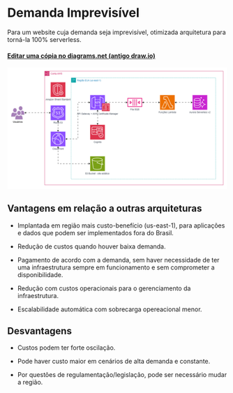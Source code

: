 # Demanda Imprevisível

Para um website cuja demanda seja imprevisível, otimizada arquitetura para torná-la 100% serverless.

#### [Editar uma cópia no diagrams.net (antigo draw.io)](https://viewer.diagrams.net/?tags=%7B%7D&lightbox=1&highlight=0000ff&edit=_blank&layers=1&nav=1&title=diagrama-demanda-imprevisivel.drawio#R%3Cmxfile%3E%3Cdiagram%20name%3D%22P%C3%A1gina-1%22%20id%3D%22BBM7HmE_G74GKGTS61Dw%22%3E7Ztbc9o4FMc%2FDTO7D2Qs34BHYyDtNtllQztJ9yUjbGHUCouV5QD59Cv5ArblQtImwWxIMol1JEvW0f93dMFpGe5ifcngcn5NfURauuavW8agpettYNi2%2BCtNm9TU1TNDwLCfmrSdYYIfUWoEuTXGPooyW2rilBKOl2WjR8MQebxkg4zRVbnYjBK%2FZFjCAJUeQxomHiRIKXaLfT7Pe9HZ2T8gHMzzloHdS3MWMC%2BcVRzNoU9XBZMxbBkuo5SnV4u1i4j0Xtkvox%2Fkbh%2BMoZA%2F5QY6G19%2FvuWT8T3%2B1ybX7X8uP1vtrBsPkMRZh10acihMzu0ke26%2ByZ2xpDjkiUOtvvgR7blayxI5rkxd6FbFUE13ygagpmQdZUM13SkbQLV6UGkfVB%2BwYFBSpeq1Svta4QHFj9GnMSc4RO5WepowBgz6WAyJSwllwhbSUHivP%2BcLIlJAXK7mmKPJEnrSqyvBjbDNhNcz8QM9T2eOl7V6clREWyxLJyOB2PABpQOSliEELiM83d7FkBezCD%2BgGxSllUurEOJSXi%2FWgYT2Aq4i8yJgNF4mj%2F9RtFWbew89j8ZSbP2IM%2Fod5V1s6YY70HXblA%2BOCal0%2FQExjgVRDsGBrJlT2RDMUgTNkhqFP3AYXCWpgaFlPqhrwofRHPlZZ1QKMjBkq2hdMGVUXCK6QJxtRJEs19CtDNFNDnE3Ta8KxGuZbV6g3dbMLNJkUSbYVr4DUVxkLD6DS2AoYN6gALdco%2BUYVGQMvzji929x1EYw4m3w%2BxnWRsIKjgUrE3KReSqrmuaYjl1h1UczGBP%2BcrgCszPsO0VcQdqddBJ8KXaNHiizaxlSSRV6bcNS6bWMTl70V%2Fh9HI4vb8GHLrGmenDXpv2b8ce2peB7BRdTHyqURt8R9%2BbFqF5FthbbOnRr8VURLhVLoKppoWqss3VUI1CL5RyqxjpbXdCp3g1q7gaVu3%2BMfEWm4nskx7UEg7APBx2gaXX4zJKv6jyUU3MFp4iMaYR5Qt9gSjmni4NYeUhGiHLoORRmYLRMuzXDa%2Fkc9bGCoYjGzENppBBRJqqLGSRVZx2T%2B%2BenZ8yyZVB7oIbTTs0km9tenFFbYdSJGWVy8TtBTPSMoCiSBfQztSdCrdvTrXSeeRfUwlSvr0itBeyGUdtTqJ2IXmn92BNMiou2JFWs2cQfFPFkwQzEEIo1sw0XcvDCabTcuuzMdOOZ7jgOAPa7YToyXpNnoJVnYRPYxwYamArRCpvphucXnbI9JITTvF7tWc6qDX5A2244iu7qWq%2B2t1CPBpzxR2G4hBytoHz%2Blt7PT%2FA0V6p9JvSehMRrGMJAyPsc%2FE4j%2BHVdczQavZvgB5f4PshkvD1kkA3XHxfsjyeHg%2BKxQt4TIt4ZyGYCORgYpum%2BGyC93exxv0jnjvv6Bcqvspjl2np5fWIqE64J6ubbnfXlFyjqYZ5LgxBzeqb2TG0jqc3k%2BYYbCd3sveFG4tPUMvvXf%2BDr8K9vHy7%2F7j58epznZ%2B4FHJEfoNzHlPE5DWgIyXBn7Yt9Rehvh31X5orKAU0G7hvifJONHIwTrxaGFa0xvytcf5VVCU%2BkqcE6qzlJbAqJMWJYdHv7ga4YH7a5KyYKNcnkrqoktSmmqpVFHDLuyLcfpBgJjCLs5eYRJltJErpyQryAmbrB8wWTqvHwZkW0HKB9M0U2eHLE9sqPISIe96H8dsaLS8k%2BS6l5UrKeKCW7UVLqHFNKO%2Fl8LeQ8Q0pkmgx8Pt01SxBPjS3gaMFlfEsfTTZ5HIaLL6M%2F%2B3ii3S1qzm9aup189D4VF4G8%2BBLF6ck1wzTKc0Vj2wJPWHkWXjhQPnkvLXYKuikvj7K3IUhlEbRd3fzkKql2IacsnarLHzoT2xB0EUeIRelvdZnn2F2t361V2vPfLNA65a2Ioal7kY5Ws77RXmsfoujmRrhSnupZxhP0cN6JNGEn8s4O9JhU6L1Vf2TwE2%2FqdatMam%2B256hlUn1%2F1lnAR%2BEHXZvMMSK%2BvOAw9CHzz4yeCKPv7LQgSoX6OoSCTue4hHbVwztCY3%2FEhEfPRJ4Ike9s1vSkQmeJQl%2BHStPoHfesDhxlV9zYg5HcHYUd776t4%2BEdb6OOQNRPN0%2FpCGQrmp1OvpZk0iDR7BPDQdF0GyUadUt7kqI5gUizTwwHRdNrlGjMY4rm%2F3tu%2F9KiMd5INCK5%2B%2F%2FaJK%2Fwb8rG8D8%3D%3C%2Fdiagram%3E%3C%2Fmxfile%3E)

![exemplo-demanda-imprevisivel](./exemplo-demanda-imprevisivel.png)

## Vantagens em relação a outras arquiteturas

* Implantada em região mais custo-benefício (us-east-1), para aplicações e dados que podem ser implementados fora do Brasil.

* Redução de custos quando houver baixa demanda.

* Pagamento de acordo com a demanda, sem haver necessidade de ter uma infraestrutura sempre em funcionamento e sem comprometer a disponibilidade.

* Redução com custos operacionais para o gerenciamento da infraestrutura.

* Escalabilidade automática com sobrecarga opereacional menor.

## Desvantagens

* Custos podem ter forte oscilação.

* Pode haver custo maior em cenários de alta demanda e constante.

* Por questões de regulamentação/legislação, pode ser necessário mudar a região.
